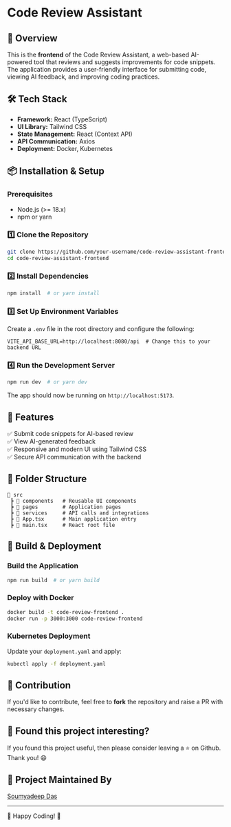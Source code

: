 # Code Review Assistant

## 🚀 Overview
This is the **frontend** of the Code Review Assistant, a web-based AI-powered tool that reviews and suggests improvements for code snippets. The application provides a user-friendly interface for submitting code, viewing AI feedback, and improving coding practices.

## 🛠 Tech Stack
- **Framework:** React (TypeScript)
- **UI Library:** Tailwind CSS
- **State Management:** React (Context API)
- **API Communication:** Axios
- **Deployment:** Docker, Kubernetes

## 📦 Installation & Setup
### Prerequisites
- Node.js (>= 18.x)
- npm or yarn

### 1️⃣ Clone the Repository
```sh
git clone https://github.com/your-username/code-review-assistant-frontend.git
cd code-review-assistant-frontend
```

### 2️⃣ Install Dependencies
```sh
npm install  # or yarn install
```

### 3️⃣ Set Up Environment Variables
Create a `.env` file in the root directory and configure the following:
```env
VITE_API_BASE_URL=http://localhost:8080/api  # Change this to your backend URL
```

### 4️⃣ Run the Development Server
```sh
npm run dev  # or yarn dev
```
The app should now be running on `http://localhost:5173`.

## 📌 Features
✅ Submit code snippets for AI-based review\
✅ View AI-generated feedback\
✅ Responsive and modern UI using Tailwind CSS\
✅ Secure API communication with the backend

## 📜 Folder Structure
```
📂 src
 ┣ 📂 components   # Reusable UI components
 ┣ 📂 pages        # Application pages
 ┣ 📂 services     # API calls and integrations
 ┣ 📜 App.tsx      # Main application entry
 ┣ 📜 main.tsx     # React root file
```

## 📌 Build & Deployment
### Build the Application
```sh
npm run build  # or yarn build
```

### Deploy with Docker
```sh
docker build -t code-review-frontend .
docker run -p 3000:3000 code-review-frontend
```

### Kubernetes Deployment
Update your `deployment.yaml` and apply:
```sh
kubectl apply -f deployment.yaml
```

## 🎯 Contribution
If you'd like to contribute, feel free to **fork** the repository and raise a PR with necessary changes.

## 💚 Found this project interesting?
If you found this project useful, then please consider leaving a :star: on Github. Thank you! 😄

## 👨 Project Maintained By
[Soumyadeep Das](https://www.linkedin.com/in/soumya0021/)

---
🚀 Happy Coding! 🎉

